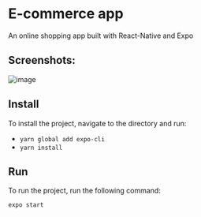 # E-commerce app

An online shopping app built with React-Native and Expo

## Screenshots:
![image](https://user-images.githubusercontent.com/90963726/183275510-030728ab-6aca-4ed1-8d6c-6bf748d5dc5b.png)


## Install 

To install the project, navigate to the directory and run:

-  `yarn global add expo-cli`
-  `yarn install`

## Run

To run the project, run the following command:

 `expo start`
